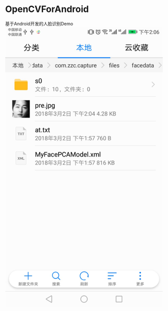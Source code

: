 # OpenCVForAndroid
基于Android开发的人脸识别Demo
![asd](https://github.com/qq524787275/OpenCVForAndroid/blob/master/doc/QQ%E5%9B%BE%E7%89%8720180302144736.jpg)
